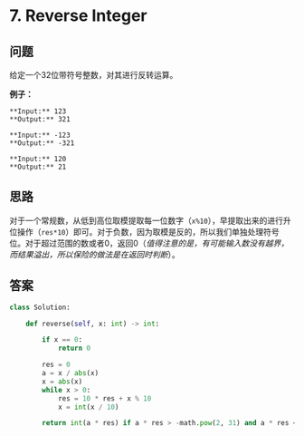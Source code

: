 # 7. Reverse Integer

## 问题

给定一个32位带符号整数，对其进行反转运算。

**例子：**

```text
**Input:** 123
**Output:** 321

**Input:** -123
**Output:** -321

**Input:** 120
**Output:** 21
```

## 思路

对于一个常规数，从低到高位取模提取每一位数字（`x%10`），早提取出来的进行升位操作（`res*10`）即可。对于负数，因为取模是反的，所以我们单独处理符号位。对于超过范围的数或者0，返回0（_值得注意的是，有可能输入数没有越界，而结果溢出，所以保险的做法是在返回时判断_）。

## 答案

```python
class Solution:

    def reverse(self, x: int) -> int:

        if x == 0:
            return 0

        res = 0
        a = x / abs(x)
        x = abs(x)
        while x > 0:
            res = 10 * res + x % 10
            x = int(x / 10)

        return int(a * res) if a * res > -math.pow(2, 31) and a * res < math.pow(2, 31) - 1 else 0
```

